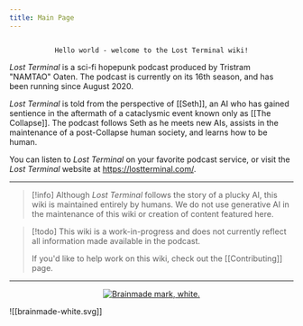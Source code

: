 ```yaml
---
title: Main Page
---
```

<center><code>
Hello world - welcome to the Lost Terminal wiki!
</code></center>

*Lost Terminal* is a sci-fi hopepunk podcast produced by Tristram "NAMTAO" Oaten. The podcast is currently on its 16th season, and has been running since August 2020.

*Lost Terminal* is told from the perspective of [[Seth]], an AI who has gained sentience in the aftermath of a cataclysmic event known only as [[The Collapse]]. The podcast follows Seth as he meets new AIs, assists in the maintenance of a post-Collapse human society, and learns how to be human. 

You can listen to *Lost Terminal* on your favorite podcast service, or visit the *Lost Terminal* website at https://lostterminal.com/. 

---
> [!info]
> Although *Lost Terminal* follows the story of a plucky AI, this wiki is maintained entirely by humans. We do not use generative AI in the maintenance of this wiki or creation of content featured here.

> [!todo]
> This wiki is a work-in-progress and does not currently reflect all information made available in the podcast. 
> 
> If you'd like to help work on this wiki, check out the [[Contributing]] page.
---
<center>
<a href = "https://brainmade.org">
<img src="/assets/brainmade-white.svg" alt="Brainmade mark, white.">
</a></center>

![[brainmade-white.svg]]

